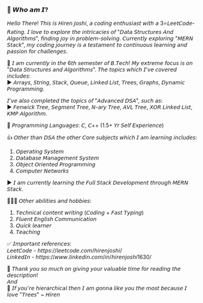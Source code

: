 ### 💖 𝙒𝙝𝙤 𝙖𝙢 𝙄?
𝘏𝘦𝘭𝘭𝘰 𝘛𝘩𝘦𝘳𝘦! 𝘛𝘩𝘪𝘴 𝘪𝘴 𝘏𝘪𝘳𝘦𝘯 𝘑𝘰𝘴𝘩𝘪, 𝘢 𝘤𝘰𝘥𝘪𝘯𝘨 𝘦𝘯𝘵𝘩𝘶𝘴𝘪𝘢𝘴𝘵 𝘸𝘪𝘵𝘩 𝘢 3⭐𝘓𝘦𝘦𝘵𝘊𝘰𝘥𝘦-𝘙𝘢𝘵𝘪𝘯𝘨. 𝘐 𝘭𝘰𝘷𝘦 𝘵𝘰 𝘦𝘹𝘱𝘭𝘰𝘳𝘦 𝘵𝘩𝘦 𝘪𝘯𝘵𝘳𝘪𝘤𝘢𝘤𝘪𝘦𝘴 𝘰𝘧 "𝘋𝘢𝘵𝘢 𝘚𝘵𝘳𝘶𝘤𝘵𝘶𝘳𝘦𝘴 𝘈𝘯𝘥 𝘈𝘭𝘨𝘰𝘳𝘪𝘵𝘩𝘮𝘴", 𝘧𝘪𝘯𝘥𝘪𝘯𝘨 𝘫𝘰𝘺 𝘪𝘯 𝘱𝘳𝘰𝘣𝘭𝘦𝘮-𝘴𝘰𝘭𝘷𝘪𝘯𝘨. 𝘊𝘶𝘳𝘳𝘦𝘯𝘵𝘭𝘺 𝘦𝘹𝘱𝘭𝘰𝘳𝘪𝘯𝘨 "𝘔𝘌𝘙𝘕 𝘚𝘵𝘢𝘤𝘬", 𝘮𝘺 𝘤𝘰𝘥𝘪𝘯𝘨 𝘫𝘰𝘶𝘳𝘯𝘦𝘺 𝘪𝘴 𝘢 𝘵𝘦𝘴𝘵𝘢𝘮𝘦𝘯𝘵 𝘵𝘰 𝘤𝘰𝘯𝘵𝘪𝘯𝘶𝘰𝘶𝘴 𝘭𝘦𝘢𝘳𝘯𝘪𝘯𝘨 𝘢𝘯𝘥 𝘱𝘢𝘴𝘴𝘪𝘰𝘯 𝘧𝘰𝘳 𝘤𝘩𝘢𝘭𝘭𝘦𝘯𝘨𝘦𝘴.

👋 𝘐 𝘢𝘮 𝘤𝘶𝘳𝘳𝘦𝘯𝘵𝘭𝘺 𝘪𝘯 𝘵𝘩𝘦 6𝘵𝘩 𝘴𝘦𝘮𝘦𝘴𝘵𝘦𝘳 𝘰𝘧 𝘉.𝘛𝘦𝘤𝘩! 
𝘔𝘺 𝘦𝘹𝘵𝘳𝘦𝘮𝘦 𝘧𝘰𝘤𝘶𝘴 𝘪𝘴 𝘰𝘯 "𝘋𝘢𝘵𝘢 𝘚𝘵𝘳𝘶𝘤𝘵𝘶𝘳𝘦𝘴 𝘢𝘯𝘥 𝘈𝘭𝘨𝘰𝘳𝘪𝘵𝘩𝘮𝘴". 𝘛𝘩𝘦 𝘵𝘰𝘱𝘪𝘤𝘴 𝘸𝘩𝘪𝘤𝘩 𝘐'𝘷𝘦 𝘤𝘰𝘷𝘦𝘳𝘦𝘥 𝘪𝘯𝘤𝘭𝘶𝘥𝘦𝘴: <br>
▶️ 𝘈𝘳𝘳𝘢𝘺𝘴, 𝘚𝘵𝘳𝘪𝘯𝘨, 𝘚𝘵𝘢𝘤𝘬, 𝘘𝘶𝘦𝘶𝘦, 𝘓𝘪𝘯𝘬𝘦𝘥 𝘓𝘪𝘴𝘵, 𝘛𝘳𝘦𝘦𝘴, 𝘎𝘳𝘢𝘱𝘩𝘴, 𝘋𝘺𝘯𝘢𝘮𝘪𝘤 𝘗𝘳𝘰𝘨𝘳𝘢𝘮𝘮𝘪𝘯𝘨.

𝘐'𝘷𝘦 𝘢𝘭𝘴𝘰 𝘤𝘰𝘮𝘱𝘭𝘦𝘵𝘦𝘥 𝘵𝘩𝘦 𝘵𝘰𝘱𝘪𝘤𝘴 𝘰𝘧 "𝘈𝘥𝘷𝘢𝘯𝘤𝘦𝘥 𝘋𝘚𝘈", 𝘴𝘶𝘤𝘩 𝘢𝘴: <br>
▶️ 𝘍𝘦𝘯𝘸𝘪𝘤𝘬 𝘛𝘳𝘦𝘦, 𝘚𝘦𝘨𝘮𝘦𝘯𝘵 𝘛𝘳𝘦𝘦, 𝘕-𝘢𝘳𝘺 𝘛𝘳𝘦𝘦, 𝘈𝘝𝘓 𝘛𝘳𝘦𝘦, 𝘟𝘖𝘙 𝘓𝘪𝘯𝘬𝘦𝘥 𝘓𝘪𝘴𝘵, 𝘒𝘔𝘗 𝘈𝘭𝘨𝘰𝘳𝘪𝘵𝘩𝘮.

📢 𝘗𝘳𝘰𝘨𝘳𝘢𝘮𝘮𝘪𝘯𝘨 𝘓𝘢𝘯𝘨𝘶𝘢𝘨𝘦𝘴: 𝘊, 𝘊++ (1.5+ 𝘠𝘳 𝘚𝘦𝘭𝘧 𝘌𝘹𝘱𝘦𝘳𝘪𝘦𝘯𝘤𝘦)

👍 𝘖𝘵𝘩𝘦𝘳 𝘵𝘩𝘢𝘯 𝘋𝘚𝘈 𝘵𝘩𝘦 𝘰𝘵𝘩𝘦𝘳 𝘊𝘰𝘳𝘦 𝘴𝘶𝘣𝘫𝘦𝘤𝘵𝘴 𝘸𝘩𝘪𝘤𝘩 𝘐 𝘢𝘮 𝘭𝘦𝘢𝘳𝘯𝘪𝘯𝘨 𝘪𝘯𝘤𝘭𝘶𝘥𝘦𝘴:
1. 𝘖𝘱𝘦𝘳𝘢𝘵𝘪𝘯𝘨 𝘚𝘺𝘴𝘵𝘦𝘮
2. 𝘋𝘢𝘵𝘢𝘣𝘢𝘴𝘦 𝘔𝘢𝘯𝘢𝘨𝘦𝘮𝘦𝘯𝘵 𝘚𝘺𝘴𝘵𝘦𝘮
3. 𝘖𝘣𝘫𝘦𝘤𝘵 𝘖𝘳𝘪𝘦𝘯𝘵𝘦𝘥 𝘗𝘳𝘰𝘨𝘳𝘢𝘮𝘮𝘪𝘯𝘨
4. 𝘊𝘰𝘮𝘱𝘶𝘵𝘦𝘳 𝘕𝘦𝘵𝘸𝘰𝘳𝘬𝘴

▶️ 𝘐 𝘢𝘮 𝘤𝘶𝘳𝘳𝘦𝘯𝘵𝘭𝘺 𝘭𝘦𝘢𝘳𝘯𝘪𝘯𝘨 𝘵𝘩𝘦 𝘍𝘶𝘭𝘭 𝘚𝘵𝘢𝘤𝘬 𝘋𝘦𝘷𝘦𝘭𝘰𝘱𝘮𝘦𝘯𝘵 𝘵𝘩𝘳𝘰𝘶𝘨𝘩 𝘔𝘌𝘙𝘕 𝘚𝘵𝘢𝘤𝘬.

💁🏾‍♂️ 𝘖𝘵𝘩𝘦𝘳 𝘢𝘣𝘪𝘭𝘪𝘵𝘪𝘦𝘴 𝘢𝘯𝘥 𝘩𝘰𝘣𝘣𝘪𝘦𝘴:
1. 𝘛𝘦𝘤𝘩𝘯𝘪𝘤𝘢𝘭 𝘤𝘰𝘯𝘵𝘦𝘯𝘵 𝘸𝘳𝘪𝘵𝘪𝘯𝘨 (𝘊𝘰𝘥𝘪𝘯𝘨 + 𝘍𝘢𝘴𝘵 𝘛𝘺𝘱𝘪𝘯𝘨)
2. 𝘍𝘭𝘶𝘦𝘯𝘵 𝘌𝘯𝘨𝘭𝘪𝘴𝘩 𝘊𝘰𝘮𝘮𝘶𝘯𝘪𝘤𝘢𝘵𝘪𝘰𝘯
3. 𝘘𝘶𝘪𝘤𝘬 𝘭𝘦𝘢𝘳𝘯𝘦𝘳
4. 𝘛𝘦𝘢𝘤𝘩𝘪𝘯𝘨

✅ 𝘐𝘮𝘱𝘰𝘳𝘵𝘢𝘯𝘵 𝘳𝘦𝘧𝘦𝘳𝘦𝘯𝘤𝘦𝘴: <br>
𝘓𝘦𝘦𝘵𝘊𝘰𝘥𝘦 - 𝘩𝘵𝘵𝘱𝘴://𝘭𝘦𝘦𝘵𝘤𝘰𝘥𝘦.𝘤𝘰𝘮/𝘩𝘪𝘳𝘦𝘯𝘫𝘰𝘴𝘩𝘪/ <br>
𝘓𝘪𝘯𝘬𝘦𝘥𝘐𝘯 - 𝘩𝘵𝘵𝘱𝘴://𝘸𝘸𝘸.𝘭𝘪𝘯𝘬𝘦𝘥𝘪𝘯.𝘤𝘰𝘮/𝘪𝘯/𝘩𝘪𝘳𝘦𝘯𝘫𝘰𝘴𝘩𝘪1630/

🥰 𝘛𝘩𝘢𝘯𝘬 𝘺𝘰𝘶 𝘴𝘰 𝘮𝘶𝘤𝘩 𝘰𝘯 𝘨𝘪𝘷𝘪𝘯𝘨 𝘺𝘰𝘶𝘳 𝘷𝘢𝘭𝘶𝘢𝘣𝘭𝘦 𝘵𝘪𝘮𝘦 𝘧𝘰𝘳 𝘳𝘦𝘢𝘥𝘪𝘯𝘨 𝘵𝘩𝘦 𝘥𝘦𝘴𝘤𝘳𝘪𝘱𝘵𝘪𝘰𝘯! <br>
                                   𝘈𝘯𝘥 <br>
🤤 𝘐𝘧 𝘺𝘰𝘶'𝘳𝘦 𝘩𝘪𝘦𝘳𝘢𝘳𝘤𝘩𝘪𝘤𝘢𝘭 𝘵𝘩𝘦𝘯 𝘐 𝘢𝘮 𝘨𝘰𝘯𝘯𝘢 𝘭𝘪𝘬𝘦 𝘺𝘰𝘶 𝘵𝘩𝘦 𝘮𝘰𝘴𝘵 𝘣𝘦𝘤𝘢𝘶𝘴𝘦 𝘐 𝘭𝘰𝘷𝘦 "𝘛𝘳𝘦𝘦𝘴" ~ 𝘏𝘪𝘳𝘦𝘯
